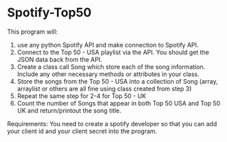 # Spotify-Top50

This program will:
1. use any python Spotify API and make connection to Spotify API. 
2. Connect to the Top 50 - USA playlist via the API. You should get the JSON data back from the API.
3. Create a class call Song which store each of the song information. Include any other necessary methods or attributes in your class.
4. Store the songs from the Top 50 - USA into a collection of Song (array, arraylist or others are all fine using class created from step 3)
4. Repeat the same step for 2-4 for Top 50 - UK
5. Count the number of Songs that appear in both Top 50 USA and Top 50 UK and return/printout the song title.

Requirements:
You need to create a spotify developer so that you can add your client id and your client secret into the program.
